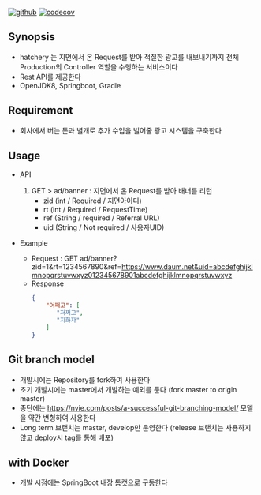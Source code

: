 [![github](https://github.com/np4-hoola/hatchery/workflows/Java%20CI/badge.svg)](https://github.com/np4-hoola/hatchery/actions?query=workflow%3A%22Java+CI%22)
[![codecov](https://codecov.io/gh/np4-hoola/hatchery/branch/master/graph/badge.svg)](https://codecov.io/gh/np4-hoola/hatchery)

## Synopsis

* hatchery 는 지면에서 온 Request를 받아 적절한 광고를 내보내기까지 전체 Production의 Controller 역할을 수행하는 서비스이다
* Rest API를 제공한다
* OpenJDK8, Springboot, Gradle

## Requirement
* 회사에서 버는 돈과 별개로 추가 수입을 벌어줄 광고 시스템을 구축한다

## Usage
* API
    1. GET > ad/banner : 지면에서 온 Request를 받아 배너를 리턴
        - zid (int / Required / 지면아이디)
        - rt (int / Required / RequestTime) 
        - ref (String / required / Referral URL)
        - uid (String / Not required / 사용자UID)

* Example
    - Request : GET ad/banner?zid=1&rt=1234567890&ref=https://www.daum.net&uid=abcdefghijklmnopqrstuvwxyz012345678901abcdefghijklmnopqrstuvwxyz
    - Response
        ~~~json
        {
            "어쩌고": [
               "저쩌고",
               "지화자"
            ]
        }
        ~~~
        
## Git branch model
* 개발시에는 Repository를 fork하여 사용한다
* 초기 개발시에는 master에서 개발하는 예외를 둔다 (fork master to origin master)
* 종단에는 https://nvie.com/posts/a-successful-git-branching-model/ 모델을 약간 변형하여 사용한다
* Long term 브랜치는 master, develop만 운영한다 (release 브랜치는 사용하지 않고 deploy시 tag를 통해 배포)

## with Docker
* 개발 시점에는 SpringBoot 내장 톰캣으로 구동한다
